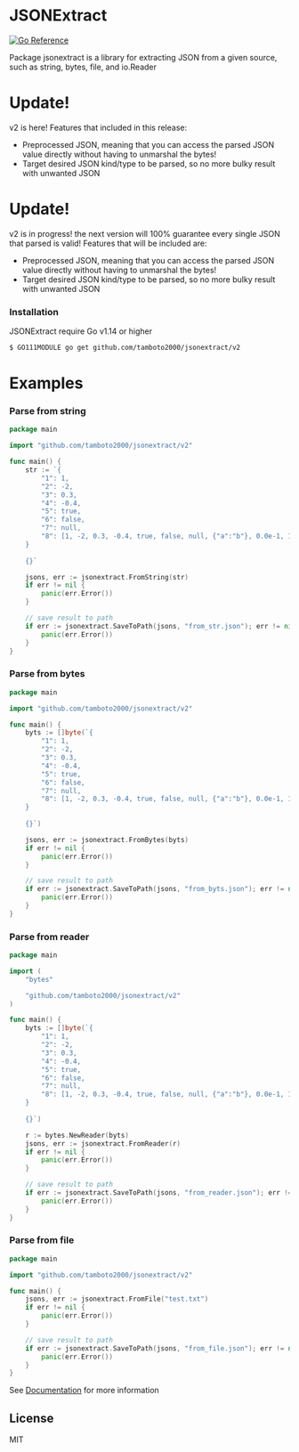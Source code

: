 # JSONExtract

[![Go Reference](https://pkg.go.dev/badge/github.com/tamboto2000/jsonextract.svg)](https://pkg.go.dev/github.com/tamboto2000/jsonextract/v2)

Package jsonextract is a library for extracting JSON from a given source, such as string, bytes, file, and io.Reader

# Update!
v2 is here! Features that included in this release:

- Preprocessed JSON, meaning that you can access the parsed JSON value directly without having to unmarshal the bytes!
- Target desired JSON kind/type to be parsed, so no more bulky result with unwanted JSON

# Update!

v2 is in progress! the next version will 100% guarantee every single JSON that parsed is valid! Features that will be included are:

- Preprocessed JSON, meaning that you can access the parsed JSON value directly without having to unmarshal the bytes!
- Target desired JSON kind/type to be parsed, so no more bulky result with unwanted JSON

### Installation
JSONExtract require Go v1.14 or higher

```sh
$ GO111MODULE go get github.com/tamboto2000/jsonextract/v2
```

# Examples

### Parse from string
```go
package main

import "github.com/tamboto2000/jsonextract/v2"

func main() {
	str := `{
		"1": 1,
		"2": -2,
		"3": 0.3,
		"4": -0.4,		
		"5": true,
		"6": false,
		"7": null,
		"8": [1, -2, 0.3, -0.4, true, false, null, {"a":"b"}, 0.0e-1, 1e+2]
	}
	
	{}`

	jsons, err := jsonextract.FromString(str)
	if err != nil {
		panic(err.Error())
	}

	// save result to path
	if err := jsonextract.SaveToPath(jsons, "from_str.json"); err != nil {
		panic(err.Error())
	}
}
```

### Parse from bytes
```go
package main

import "github.com/tamboto2000/jsonextract/v2"

func main() {
	byts := []byte(`{
		"1": 1,
		"2": -2,
		"3": 0.3,
		"4": -0.4,		
		"5": true,
		"6": false,
		"7": null,
		"8": [1, -2, 0.3, -0.4, true, false, null, {"a":"b"}, 0.0e-1, 1e+2]
	}
	
	{}`)

	jsons, err := jsonextract.FromBytes(byts)
	if err != nil {
		panic(err.Error())
	}

	// save result to path
	if err := jsonextract.SaveToPath(jsons, "from_byts.json"); err != nil {
		panic(err.Error())
	}
}
```

### Parse from reader
```go
package main

import (
	"bytes"

	"github.com/tamboto2000/jsonextract/v2"
)

func main() {
	byts := []byte(`{
		"1": 1,
		"2": -2,
		"3": 0.3,
		"4": -0.4,		
		"5": true,
		"6": false,
		"7": null,
		"8": [1, -2, 0.3, -0.4, true, false, null, {"a":"b"}, 0.0e-1, 1e+2]
	}
	
	{}`)

	r := bytes.NewReader(byts)
	jsons, err := jsonextract.FromReader(r)
	if err != nil {
		panic(err.Error())
	}

	// save result to path
	if err := jsonextract.SaveToPath(jsons, "from_reader.json"); err != nil {
		panic(err.Error())
	}
}
```

### Parse from file
```go
package main

import "github.com/tamboto2000/jsonextract/v2"

func main() {
	jsons, err := jsonextract.FromFile("test.txt")
	if err != nil {
		panic(err.Error())
	}

	// save result to path
	if err := jsonextract.SaveToPath(jsons, "from_file.json"); err != nil {
		panic(err.Error())
	}
}
```

See [Documentation](https://pkg.go.dev/github.com/tamboto2000/jsonextract) for more information

License
----

MIT